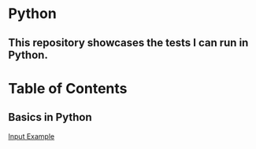 # Python
## This repository showcases the tests I can run in Python.

# Table of Contents
## Basics in Python
[Input Example](#https://github.com/rnichols2023/Python/blob/main/python3.py) 
